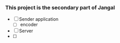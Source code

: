 ### This project is the secondary part of Jangal

- [ ] Sender application
  - [ ] encoder
- [ ] Server
- [ ] 

